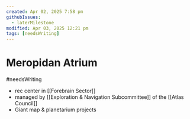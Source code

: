 ```yaml
---
created: Apr 02, 2025 7:58 pm
githubIssues:
  - laterMilestone
modified: Apr 03, 2025 12:21 pm
tags: [needsWriting]
---
```


# Meropidan Atrium

#needsWriting 

- rec center in [[Forebrain Sector]]
- managed by [[Exploration & Navigation Subcommittee]] of the [[Atlas Council]]
- Giant map & planetarium projects